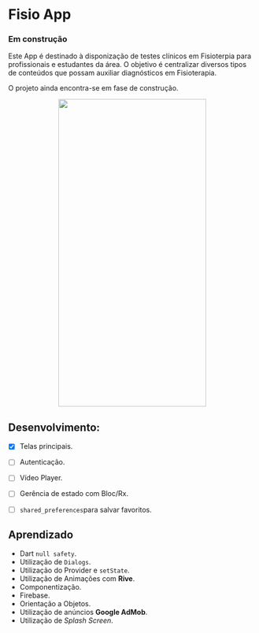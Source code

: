 # Fisio App
### Em construção
Este App é destinado à disponização de testes clínicos em Fisioterpia para profissionais e estudantes da área. O objetivo é centralizar diversos tipos de conteúdos que possam auxiliar diagnósticos em Fisioterapia.

O projeto ainda encontra-se em fase de construção.
 
  <p align="center">
 <img  width="300" height="625" src="assets/to_readme/presentation.gif">
 <p/>

 ## Desenvolvimento:
 - [x] Telas principais.
 - [ ] Autenticação.
 - [ ] Vídeo Player.
 - [ ] Gerência de estado com Bloc/Rx.
 - [ ] `shared_preferences`para salvar favoritos.

 
 ## Aprendizado
* Dart `null safety`. 
* Utilização de `Dialogs`.
* Utilização do Provider e `setState`.
* Utilização de Animações com **Rive**.
* Componentização.
* Firebase.
* Orientação a Objetos.
* Utilização de anúncios **Google AdMob**.
* Utilização de *Splash Screen*.

